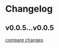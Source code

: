# Changelog


## v0.0.5...v0.0.5

[compare changes](https://github.com/erabbit-dev/erabbit-ui/compare/v0.0.5...v0.0.5)

